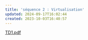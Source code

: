 ```yaml
---
title: 'séquence 2 : Virtualisation'
updated: 2024-09-17T16:02:44
created: 2023-10-03T16:40:57
---
```


[TD1.pdf](resources/3a4f83d1c8bb4117a66d5f9ebc650ec4.pdf)

